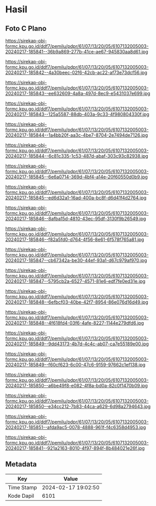 # Hasil

## Foto C Plano

https://sirekap-obj-formc.kpu.go.id/ddf7/pemilu/pdpr/61/07/13/20/05/6107132005003-20240217-185841--36b9a869-277b-41ce-ae67-945830aa8d61.jpg

https://sirekap-obj-formc.kpu.go.id/ddf7/pemilu/pdpr/61/07/13/20/05/6107132005003-20240217-185842--4a30beec-02f6-42cb-ac22-af73e73dcf56.jpg

https://sirekap-obj-formc.kpu.go.id/ddf7/pemilu/pdpr/61/07/13/20/05/6107132005003-20240217-185843--ee632609-4a8a-497d-8ec9-e5431037e699.jpg

https://sirekap-obj-formc.kpu.go.id/ddf7/pemilu/pdpr/61/07/13/20/05/6107132005003-20240217-185843--125a5587-88db-403a-9c33-4f980804330f.jpg

https://sirekap-obj-formc.kpu.go.id/ddf7/pemilu/pdpr/61/07/13/20/05/6107132005003-20240217-185844--1a4bb20f-aa3c-4be7-8704-2e7494de7126.jpg

https://sirekap-obj-formc.kpu.go.id/ddf7/pemilu/pdpr/61/07/13/20/05/6107132005003-20240217-185844--6c81c335-1c53-487d-abaf-303c93c82938.jpg

https://sirekap-obj-formc.kpu.go.id/ddf7/pemilu/pdpr/61/07/13/20/05/6107132005003-20240217-185845--6e6a0714-369d-4bf4-a14e-20f60550d0b9.jpg

https://sirekap-obj-formc.kpu.go.id/ddf7/pemilu/pdpr/61/07/13/20/05/6107132005003-20240217-185845--ed6d32a1-16ad-400a-bc8f-d6d41f4d2764.jpg

https://sirekap-obj-formc.kpu.go.id/ddf7/pemilu/pdpr/61/07/13/20/05/6107132005003-20240217-185846--8afba15d-4810-43ec-95df-3130f9b26549.jpg

https://sirekap-obj-formc.kpu.go.id/ddf7/pemilu/pdpr/61/07/13/20/05/6107132005003-20240217-185846--f82a5fd0-d764-4f56-8e61-6f578f765a81.jpg

https://sirekap-obj-formc.kpu.go.id/ddf7/pemilu/pdpr/61/07/13/20/05/6107132005003-20240217-185847--cb67342a-be30-44ef-93a1-d67c979af970.jpg

https://sirekap-obj-formc.kpu.go.id/ddf7/pemilu/pdpr/61/07/13/20/05/6107132005003-20240217-185847--5795cb2a-6527-4571-81e6-edf7fe0ed31e.jpg

https://sirekap-obj-formc.kpu.go.id/ddf7/pemilu/pdpr/61/07/13/20/05/6107132005003-20240217-185848--6efbcf03-40be-42f7-8954-86e076d16d49.jpg

https://sirekap-obj-formc.kpu.go.id/ddf7/pemilu/pdpr/61/07/13/20/05/6107132005003-20240217-185848--4f618fd4-03f6-4afe-8227-1144e279dfd6.jpg

https://sirekap-obj-formc.kpu.go.id/ddf7/pemilu/pdpr/61/07/13/20/05/6107132005003-20240217-185849--9dd43173-4b7d-4c4c-ab07-ca7e55189e00.jpg

https://sirekap-obj-formc.kpu.go.id/ddf7/pemilu/pdpr/61/07/13/20/05/6107132005003-20240217-185849--f60cf623-6c00-47c6-9159-97662c1ef138.jpg

https://sirekap-obj-formc.kpu.go.id/ddf7/pemilu/pdpr/61/07/13/20/05/6107132005003-20240217-185850--a6be49f8-e082-4f8a-bd0a-82c0f1470b09.jpg

https://sirekap-obj-formc.kpu.go.id/ddf7/pemilu/pdpr/61/07/13/20/05/6107132005003-20240217-185850--e34cc212-7b83-44ca-a629-6d98a2794643.jpg

https://sirekap-obj-formc.kpu.go.id/ddf7/pemilu/pdpr/61/07/13/20/05/6107132005003-20240217-185851--afda9ac5-0078-4888-961f-f4c6358d4953.jpg

https://sirekap-obj-formc.kpu.go.id/ddf7/pemilu/pdpr/61/07/13/20/05/6107132005003-20240217-185841--921a2163-8010-4f97-894f-8b484021e26f.jpg


## Metadata

| Key        | Value               |
| ---------- | ------------------- |
| Time Stamp | 2024-02-17 19:02:50 |
| Kode Dapil | 6101                |



